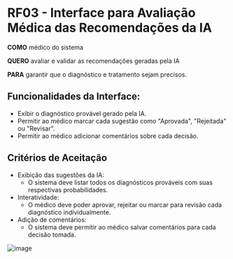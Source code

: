 # RF03 - Interface para Avaliação Médica das Recomendações da IA
**COMO** médico do sistema

**QUERO** avaliar e validar as recomendações geradas pela IA

**PARA** garantir que o diagnóstico e tratamento sejam precisos.

## Funcionalidades da Interface:
  - Exibir o diagnóstico provável gerado pela IA.
  - Permitir ao médico marcar cada sugestão como "Aprovada", "Rejeitada" ou "Revisar".
  - Permitir ao médico adicionar comentários sobre cada decisão.
## Critérios de Aceitação
  - Exibição das sugestões da IA:
    - O sistema deve listar todos os diagnósticos prováveis com suas respectivas probabilidades.
  - Interatividade:
    - O médico deve poder aprovar, rejeitar ou marcar para revisão cada diagnóstico individualmente.
  - Adição de comentários:
    - O sistema deve permitir ao médico salvar comentários para cada decisão tomada.


![image](https://github.com/user-attachments/assets/8c139368-8ace-4484-aa1d-f50fe5f8ca08)
